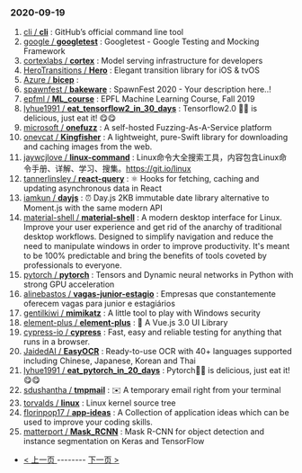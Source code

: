 ### 2020-09-19 
1. [
        cli /
**cli**](https://github.com/cli/cli) : GitHub’s official command line tool
1. [
        google /
**googletest**](https://github.com/google/googletest) : Googletest - Google Testing and Mocking Framework
1. [
        cortexlabs /
**cortex**](https://github.com/cortexlabs/cortex) : Model serving infrastructure for developers
1. [
        HeroTransitions /
**Hero**](https://github.com/HeroTransitions/Hero) : Elegant transition library for iOS & tvOS
1. [
        Azure /
**bicep**](https://github.com/Azure/bicep) : 
1. [
        spawnfest /
**bakeware**](https://github.com/spawnfest/bakeware) : SpawnFest 2020 - Your description here..!
1. [
        epfml /
**ML_course**](https://github.com/epfml/ML_course) : EPFL Machine Learning Course, Fall 2019
1. [
        lyhue1991 /
**eat_tensorflow2_in_30_days**](https://github.com/lyhue1991/eat_tensorflow2_in_30_days) : Tensorflow2.0 🍎🍊 is delicious, just eat it! 😋😋
1. [
        microsoft /
**onefuzz**](https://github.com/microsoft/onefuzz) : A self-hosted Fuzzing-As-A-Service platform
1. [
        onevcat /
**Kingfisher**](https://github.com/onevcat/Kingfisher) : A lightweight, pure-Swift library for downloading and caching images from the web.
1. [
        jaywcjlove /
**linux-command**](https://github.com/jaywcjlove/linux-command) : Linux命令大全搜索工具，内容包含Linux命令手册、详解、学习、搜集。https://git.io/linux
1. [
        tannerlinsley /
**react-query**](https://github.com/tannerlinsley/react-query) : ⚛️ Hooks for fetching, caching and updating asynchronous data in React
1. [
        iamkun /
**dayjs**](https://github.com/iamkun/dayjs) : ⏰ Day.js 2KB immutable date library alternative to Moment.js with the same modern API
1. [
        material-shell /
**material-shell**](https://github.com/material-shell/material-shell) : A modern desktop interface for Linux. Improve your user experience and get rid of the anarchy of traditional desktop workflows. Designed to simplify navigation and reduce the need to manipulate windows in order to improve productivity. It's meant to be 100% predictable and bring the benefits of tools coveted by professionals to everyone.
1. [
        pytorch /
**pytorch**](https://github.com/pytorch/pytorch) : Tensors and Dynamic neural networks in Python with strong GPU acceleration
1. [
        alinebastos /
**vagas-junior-estagio**](https://github.com/alinebastos/vagas-junior-estagio) : Empresas que constantemente oferecem vagas para junior e estagiários
1. [
        gentilkiwi /
**mimikatz**](https://github.com/gentilkiwi/mimikatz) : A little tool to play with Windows security
1. [
        element-plus /
**element-plus**](https://github.com/element-plus/element-plus) : 🎉 A Vue.js 3.0 UI Library
1. [
        cypress-io /
**cypress**](https://github.com/cypress-io/cypress) : Fast, easy and reliable testing for anything that runs in a browser.
1. [
        JaidedAI /
**EasyOCR**](https://github.com/JaidedAI/EasyOCR) : Ready-to-use OCR with 40+ languages supported including Chinese, Japanese, Korean and Thai
1. [
        lyhue1991 /
**eat_pytorch_in_20_days**](https://github.com/lyhue1991/eat_pytorch_in_20_days) : Pytorch🍊🍉 is delicious, just eat it! 😋😋
1. [
        sdushantha /
**tmpmail**](https://github.com/sdushantha/tmpmail) : ✉️ A temporary email right from your terminal
1. [
        torvalds /
**linux**](https://github.com/torvalds/linux) : Linux kernel source tree
1. [
        florinpop17 /
**app-ideas**](https://github.com/florinpop17/app-ideas) : A Collection of application ideas which can be used to improve your coding skills.
1. [
        matterport /
**Mask_RCNN**](https://github.com/matterport/Mask_RCNN) : Mask R-CNN for object detection and instance segmentation on Keras and TensorFlow 

- [ < 上一页 ](https://github.com/able8/github-trending-daily-record/blob/master/2020-09-18.md) -------- [ 下一页 > ](https://github.com/able8/github-trending-daily-record/blob/master/2020-09-20.md)